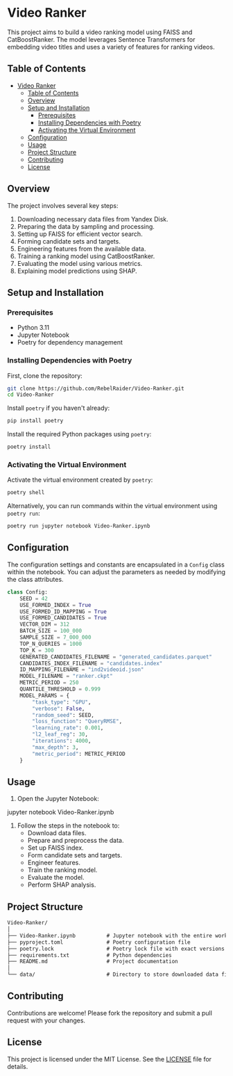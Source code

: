 # Video Ranker

This project aims to build a video ranking model using FAISS and CatBoostRanker. The model leverages Sentence Transformers for embedding video titles and uses a variety of features for ranking videos.

## Table of Contents

- [Video Ranker](#video-ranker)
  - [Table of Contents](#table-of-contents)
  - [Overview](#overview)
  - [Setup and Installation](#setup-and-installation)
    - [Prerequisites](#prerequisites)
    - [Installing Dependencies with Poetry](#installing-dependencies-with-poetry)
    - [Activating the Virtual Environment](#activating-the-virtual-environment)
  - [Configuration](#configuration)
  - [Usage](#usage)
  - [Project Structure](#project-structure)
  - [Contributing](#contributing)
  - [License](#license)

## Overview

The project involves several key steps:

1. Downloading necessary data files from Yandex Disk.
2. Preparing the data by sampling and processing.
3. Setting up FAISS for efficient vector search.
4. Forming candidate sets and targets.
5. Engineering features from the available data.
6. Training a ranking model using CatBoostRanker.
7. Evaluating the model using various metrics.
8. Explaining model predictions using SHAP.

## Setup and Installation

### Prerequisites

- Python 3.11
- Jupyter Notebook
- Poetry for dependency management

### Installing Dependencies with Poetry

First, clone the repository:

```sh
git clone https://github.com/RebelRaider/Video-Ranker.git
cd Video-Ranker
```

Install `poetry` if you haven't already:

```sh
pip install poetry
```

Install the required Python packages using `poetry`:

```sh
poetry install
```

### Activating the Virtual Environment

Activate the virtual environment created by `poetry`:

```sh
poetry shell
```

Alternatively, you can run commands within the virtual environment using `poetry run`:

```sh
poetry run jupyter notebook Video-Ranker.ipynb
```

## Configuration

The configuration settings and constants are encapsulated in a `Config` class within the notebook. You can adjust the parameters as needed by modifying the class attributes.

```python
class Config:
    SEED = 42
    USE_FORMED_INDEX = True
    USE_FORMED_ID_MAPPING = True
    USE_FORMED_CANDIDATES = True
    VECTOR_DIM = 312
    BATCH_SIZE = 100_000
    SAMPLE_SIZE = 7_000_000
    TOP_N_QUERIES = 1000
    TOP_K = 300
    GENERATED_CANDIDATES_FILENAME = "generated_candidates.parquet"
    CANDIDATES_INDEX_FILENAME = "candidates.index"
    ID_MAPPING_FILENAME = "ind2videoid.json"
    MODEL_FILENAME = "ranker.ckpt"
    METRIC_PERIOD = 250
    QUANTILE_THRESHOLD = 0.999
    MODEL_PARAMS = {
        "task_type": "GPU",
        "verbose": False,
        "random_seed": SEED,
        "loss_function": "QueryRMSE",
        "learning_rate": 0.001,
        "l2_leaf_reg": 30,
        "iterations": 4000,
        "max_depth": 3,
        "metric_period": METRIC_PERIOD
    }
```

## Usage

1. Open the Jupyter Notebook:

jupyter notebook Video-Ranker.ipynb

1. Follow the steps in the notebook to:
   - Download data files.
   - Prepare and preprocess the data.
   - Set up FAISS index.
   - Form candidate sets and targets.
   - Engineer features.
   - Train the ranking model.
   - Evaluate the model.
   - Perform SHAP analysis.

## Project Structure

``` markdown
Video-Ranker/
│
├── Video-Ranker.ipynb          # Jupyter notebook with the entire workflow
├── pyproject.toml              # Poetry configuration file
├── poetry.lock                 # Poetry lock file with exact versions of dependencies
├── requirements.txt            # Python dependencies
├── README.md                   # Project documentation
│
└── data/                       # Directory to store downloaded data files
```

## Contributing

Contributions are welcome! Please fork the repository and submit a pull request with your changes.

## License

This project is licensed under the MIT License. See the [LICENSE](LICENSE) file for details.
